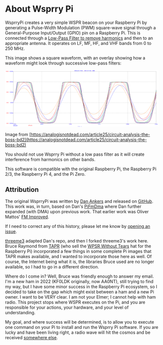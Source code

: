 # About Wsprry Pi

WsprryPi creates a very simple WSPR beacon on your Raspberry Pi by generating a Pulse-Width Modulation (PWM) square-wave signal through a General-Purpose Input/Output (GPIO) pin on a Raspberry Pi. This is connected through a [Low-Pass Filter to remove harmonics](https://www.nutsvolts.com/magazine/article/making\_waves\_) and then to an appropriate antenna. It operates on LF, MF, HF, and VHF bands from 0 to 250 MHz.

This image shows a square waveform, with an overlay showing how a waveform might look through successive low-pass filters:

![Waveforms](waveforms.png)

Image from [https://analogisnotdead.com/article25/circuit-analysis-the-boss-bd2](https://analogisnotdead.com/article25/circuit-analysis-the-boss-bd2)

You should not use Wsprry Pi without a low pass filter as it will create interference from harmonics on other bands.

This software is compatible with the original Raspberry Pi, the Raspberry Pi 2/3, the Raspberry Pi 4, and the Pi Zero.

## Attribution

The original WsprryPi was written by [Dan Ankers](https://github.com/DanAnkers/) and released on [GitHub](https://github.com/DanAnkers/WsprryPi). This work was, in turn, based on Dan's [PiFmDma](https://github.com/DanAnkers/PiBits/blob/master/PiFmDma/) where Dan further expanded (with DMA) upon previous work. That earlier work was Oliver Mattos' [FM Improved](http://www.icrobotics.co.uk/wiki/index.php/Turning\_the\_Raspberry\_Pi\_Into\_an\_FM\_Transmitter).

If I need to correct any of this history, please let me know by [opening an issue](https://github.com/lbussy/WsprryPi/issues).

[threeme3](https://github.com/threeme3/) adapted Dan's repo, and then I forked threeme3's work here. Bruce Raymond from [TAPR](https://tapr.org/) (who sell the [WPSR Without Tears](https://tapr.org/product/wsprrypi/) hat for the Raspberry Pi) incorporated a few things in some complete Pi images that TAPR makes available, and I wanted to incorporate those here as well. Of course, the Internet being what it is, the libraries Bruce used are no longer available, so I had to go in a different direction.

Where do I come in? Well, Bruce was friendly enough to answer my email. I'm a new ham in 2022 (KF0LDK originally, now AA0NT), still trying to find my way, but I have some minor success in the Raspberry Pi ecosystem, so I decided to take on the gap which might exist between a ham and a new Pi owner. I want to be VERY clear. I am not your Elmer; I cannot help with ham radio. This project stops where WSPR executes on the Pi, and you are responsible for your actions, your hardware, and your level of understanding.

My goal, and where success will be determined, is to allow you to execute one command on your Pi to install and run the Wsprry Pi software. If you are lucky and have been living right, a radio wave will hit the cosmos and be received [somewhere else](https://wsprnet.org).
